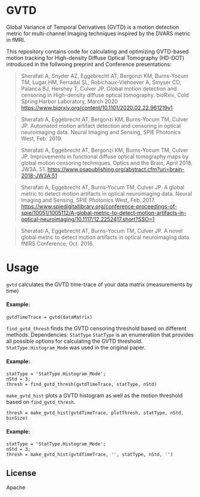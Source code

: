 # GVTD
Global Variance of Temporal Derivatives (GVTD) is a motion detection metric for multi-channel Imaging techniques inspired by the DVARS metric in fMRI.

This repository contains code for calculating and optimizing GVTD-based motion tracking for High-density Diffuse Optical Tomography (HD-DOT) introduced in the follwoing preprint and Conference presentations:

> Sherafati A, Snyder AZ, Eggebrecht AT, Bergonzi KM, Burns-Yocum TM, Lugar HM, Ferradal SL, Robichaux-Viehoever A, Smyser CD, Palanca BJ, Hershey T, Culver JP. Global motion detection and censoring in High-density diffuse optical tomography. bioRxiv, Cold Spring Harbor Laboratory, March 2020 https://www.biorxiv.org/content/10.1101/2020.02.22.961219v1

> Sherafati A, Eggebrecht AT, Bergonzi KM, Burns-Yocum TM, Culver JP. Automated motion artifact detection and censoring in optical neuroimaging data. Neural Imaging and Sensing, SPIE Photonics West, Feb. 2019.

> Sherafati A, Eggebrecht AT, Bergonzi KM, Burns-Yocum TM, Culver JP. Improvements in functional diffuse optical tomography maps by global motion censoring techniques. Optics and the Brain, April 2018. JW3A. 51. https://www.osapublishing.org/abstract.cfm?uri=brain-2018-JW3A.51

> Sherafati A, Eggebrecht AT, Burns-Yocum TM, Culver JP. A global metric to detect motion artifacts in optical neuroimaging data. Neural Imaging and Sensing, SPIE Photonics West, Feb. 2017. https://www.spiedigitallibrary.org/conference-proceedings-of-spie/10051/1005112/A-global-metric-to-detect-motion-artifacts-in-optical-neuroimaging/10.1117/12.2252417.short?SSO=1

> Sherafati A, Eggebrecht AT, Burns-Yocum TM, Culver JP. A novel global metric to detect motion artifacts in optical neuroimaging data. fNIRS Conference, Oct. 2016.

# Usage
`gvtd` calculates the GVTD time-trace of your data matrix (measurements by time)
#### Example:

    gvtdTimeTrace = gvtd(dataMatrix)

`find_gvtd_thresh` finds the GVTD censoring threshold based on different methods.
Dependencies: `StatType`
`StatType` is an enumeration that provides all possible options for calculating the GVTD threshold. `StatType.Histogram_Mode` was used in the original paper.

#### Example:
      
    statType = 'StatType.Histogram_Mode';
    nStd = 3;
    thresh = find_gvtd_thresh(gvtdTimeTrace, statType, nStd)

`make_gvtd_hist` plots a GVTD histogram as well as the motion threshold based on `find_gvtd_thresh`.

    thresh = make_gvtd_hist(gvtdTimeTrace, plotThresh, statType, nStd, binSize)
#### Example:

    statType = 'StatType.Histogram_Mode';
    nStd = 3;
    thresh = make_gvtd_hist(gvtdTimeTrace, '', statType, nStd, '')

License
----

Apache
